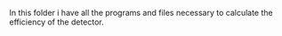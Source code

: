 In this folder i have all the programs and files necessary to calculate the efficiency of the detector.

